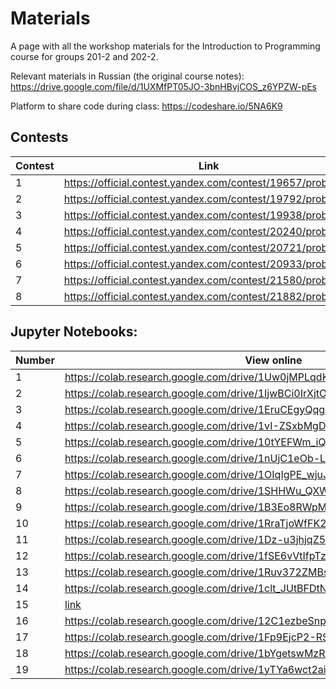 # Materials
A page with all the workshop materials for the Introduction to Programming course for groups 201-2 and 202-2.

Relevant materials in Russian (the original course notes): https://drive.google.com/file/d/1UXMfPT05JO-3bnHBvjCOS_z6YPZW-pEs

Platform to share code during class: https://codeshare.io/5NA6K9

## Contests

| Contest | Link |
|---------|------|
| 1 | https://official.contest.yandex.com/contest/19657/problems/ |
| 2 | https://official.contest.yandex.com/contest/19792/problems/ |
| 3 | https://official.contest.yandex.com/contest/19938/problems/ |
| 4 | https://official.contest.yandex.com/contest/20240/problems/ |
| 5 | https://official.contest.yandex.com/contest/20721/problems/ |
| 6 | https://official.contest.yandex.com/contest/20933/problems/ |
| 7 | https://official.contest.yandex.com/contest/21580/problems/ |
| 8 | https://official.contest.yandex.com/contest/21882/problems/ |



## Jupyter Notebooks:

| Number | View online | Download |
|--------|-------------|----------|
| 1 | https://colab.research.google.com/drive/1Uw0jMPLqdKRxmdQTt8CRBZzxyDkaTAUM | https://drive.google.com/file/d/1Uw0jMPLqdKRxmdQTt8CRBZzxyDkaTAUM |
| 2 | https://colab.research.google.com/drive/1IjwBCi0IrXjtOCbFRn_3U9d2eRHD7Vdh | https://drive.google.com/file/d/1IjwBCi0IrXjtOCbFRn_3U9d2eRHD7Vdh |
| 3 | https://colab.research.google.com/drive/1EruCEgyQqgKH4X4nJuelDl-rvb8AFCJA | https://drive.google.com/file/d/1EruCEgyQqgKH4X4nJuelDl-rvb8AFCJA |
| 4 | https://colab.research.google.com/drive/1vI-ZSxbMgDwrOABnokvLY793bsqO0o1Q | https://drive.google.com/file/d/1vI-ZSxbMgDwrOABnokvLY793bsqO0o1Q |
| 5 | https://colab.research.google.com/drive/10tYEFWm_iQjmpun0oEeM_Klj-p4z9geW | https://drive.google.com/file/d/10tYEFWm_iQjmpun0oEeM_Klj-p4z9geW |
| 6 | https://colab.research.google.com/drive/1nUjC1eOb-LRl8F_PA5oKUYlrEdJkEZ69 | https://drive.google.com/file/d/1nUjC1eOb-LRl8F_PA5oKUYlrEdJkEZ69 |
| 7 | https://colab.research.google.com/drive/1OIqIgPE_wjuJtOcnF22UarzypDlNTx2i | https://drive.google.com/file/d/1OIqIgPE_wjuJtOcnF22UarzypDlNTx2i |
| 8 | https://colab.research.google.com/drive/1SHHWu_QXW1ttCB9PSfYhdpqdR1-o7CuL | https://drive.google.com/file/d/1SHHWu_QXW1ttCB9PSfYhdpqdR1-o7CuL |
| 9 | https://colab.research.google.com/drive/1B3Eo8RWpMD0vhNmHI_MTMkJUBcA6MWMj | https://drive.google.com/file/d/1B3Eo8RWpMD0vhNmHI_MTMkJUBcA6MWMj |
|10 | https://colab.research.google.com/drive/1RraTjoWfFK2BDjNsVRrf_hmzSxGTMznj | https://drive.google.com/file/d/1RraTjoWfFK2BDjNsVRrf_hmzSxGTMznj |
|11 | https://colab.research.google.com/drive/1Dz-u3jhjqZ5SPir24GHs6vCvsNLDvzMR | https://drive.google.com/file/d/1Dz-u3jhjqZ5SPir24GHs6vCvsNLDvzMR |
|12 | https://colab.research.google.com/drive/1fSE6vVtIfpTzBpFWgAV8JUXFcnDPqwPO | https://drive.google.com/file/d/1fSE6vVtIfpTzBpFWgAV8JUXFcnDPqwPO |
|13 | https://colab.research.google.com/drive/1Ruv372ZMBsAOrlfA9JEttLuRyGn4OpCo | https://drive.google.com/file/d/1Ruv372ZMBsAOrlfA9JEttLuRyGn4OpCo |
|14 | https://colab.research.google.com/drive/1clt_JUtBFDtNCZtq1HT_QzYLKKhmpXd8 | https://drive.google.com/file/d/1clt_JUtBFDtNCZtq1HT_QzYLKKhmpXd8 |
|15 | [link](https://colab.research.google.com/drive/1LcVbXYiW-FIYL-jzbl8wvxZ7oxeH10u_) | https://drive.google.com/file/d/1LcVbXYiW-FIYL-jzbl8wvxZ7oxeH10u_ |
|16 | https://colab.research.google.com/drive/12C1ezbeSnpmhyCrGAxm9srG0Gv-JNvV3 | https://drive.google.com/file/d/12C1ezbeSnpmhyCrGAxm9srG0Gv-JNvV3 |
|17 | https://colab.research.google.com/drive/1Fp9EjcP2-RSTMMiDzgxLjQYcPZ2eDq0h | https://drive.google.com/file/d/1Fp9EjcP2-RSTMMiDzgxLjQYcPZ2eDq0h |
|18 | https://colab.research.google.com/drive/1bYgetswMzRIS-GJglBVlAGkE54pDOjQL | https://drive.google.com/file/d/1bYgetswMzRIS-GJglBVlAGkE54pDOjQL |
|19 | https://colab.research.google.com/drive/1yTYa6wct2aic5E1WYBGT-jlACnRD6MX6 | https://drive.google.com/file/d/1yTYa6wct2aic5E1WYBGT-jlACnRD6MX6 |
